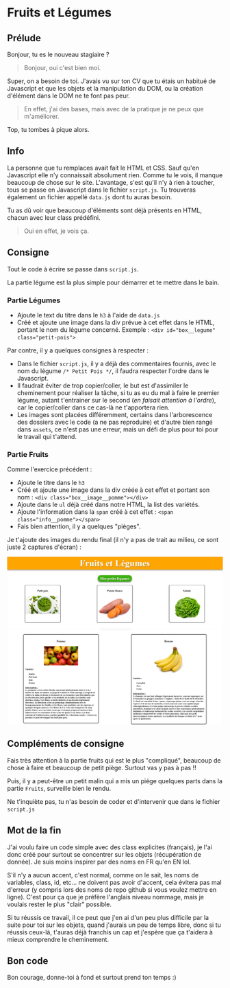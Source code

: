# Fruits et Légumes

## Prélude
Bonjour, tu es le nouveau stagiaire ?
> Bonjour, oui c'est bien moi.

Super, on a besoin de toi. J'avais vu sur ton CV que tu étais un habitué de Javascript et que les objets et la manipulation du DOM, ou la création d'élément dans le DOM ne te font pas peur.
> En effet, j'ai des bases, mais avec de la pratique je ne peux que m'améliorer. 

Top, tu tombes à pique alors.

## Info

La personne que tu remplaces avait fait le HTML et CSS. Sauf qu'en Javascript elle n'y connaissait absolument rien. Comme tu le vois, il manque beaucoup de chose sur le site.
L'avantage, s'est qu'il n'y à rien à toucher, tous se passe en Javascript dans le fichier `script.js`. Tu trouveras également un fichier appellé `data.js` dont tu auras besoin.

Tu as dû voir que beaucoup d'éléments sont déjà présents en HTML, chacun avec leur class prédéfini. 
> Oui en effet, je vois ça.

## Consigne

Tout le code à écrire se passe dans `script.js`.

La partie légume est la plus simple pour démarrer et te mettre dans le bain.

### Partie Légumes

- Ajoute le text du titre dans le `h3` à l'aide de `data.js`
- Créé et ajoute une image dans la div prévue à cet effet dans le HTML, portant le nom du légume concerné. Exemple :  `<div id="box__legume" class="petit-pois">`   

Par contre, il y a quelques consignes à respecter :

- Dans le fichier `script.js`, il y a déjà des commentaires fournis, avec le nom du légume ` /* Petit Pois */ `, il faudra respecter l'ordre dans le Javascript.
- Il faudrait éviter de trop copier/coller, le but est d'assimiler le cheminement pour réaliser la tâche, si tu as eu du mal à faire le premier légume, autant t'entrainer sur le second (*en faisait attention à l'ordre*), car le copier/coller dans ce cas-là ne t'apportera rien.
- Les images sont placées différemment, certains dans l'arborescence des dossiers avec le code (a ne pas reproduire) et d'autre bien rangé dans `assets`, ce n'est pas une erreur, mais un défi de plus pour toi pour le travail qui t'attend.

### Partie Fruits

Comme l'exercice précédent :
- Ajoute le titre dans le `h3`
- Créé et ajoute une image dans la div créée à cet effet et portant son nom : `<div class="box__image__pomme"></div>`
- Ajoute dans le `ul` déjà créé dans notre HTML, la list des variétés.
- Ajoute l'information dans la `span` créé à cet effet :  `<span class="info__pomme"></span>`
- Fais bien attention, il y a quelques "pièges".

Je t'ajoute des images du rendu final (il n'y a pas de trait au milieu, ce sont juste 2 captures d'écran) :

![Voir l'image](./assets/img/Screen-1.png)
![Voir l'image](./assets/img/Screen-2.png)


## Compléments de consigne

Fais très attention à la partie fruits qui est le plus "compliqué", beaucoup de chose à faire et beaucoup de petit piège. Surtout vas y pas à pas !!

Puis, il y a peut-être un petit malin qui a mis un piége quelques parts dans la partie `Fruits`, surveille bien le rendu.

Ne t'inquiète pas, tu n'as besoin de coder et d'intervenir que dans le fichier `script.js`

## Mot de la fin

J'ai voulu faire un code simple avec des class explicites (français), je l'ai donc créé pour surtout se concentrer sur les objets (récupération de donnée).
Je suis moins inspirer par des noms en FR qu'en EN lol.

S'il n'y a aucun accent, c'est normal, comme on le sait, les noms de variables, class, id, etc... ne doivent pas avoir d'accent, cela évitera pas mal d'erreur (y compris lors des noms de repo github si vous voulez mettre en ligne). C'est pour ça que je préfère l'anglais niveau nommage, mais je voulais rester le plus "clair" possible.

Si tu réussis ce travail, il ce peut que j'en ai d'un peu plus difficile par la suite pour toi sur les objets, quand j'aurais un peu de temps libre, donc si tu réussis ceux-là, t'auras déjà franchis un cap et j'espère que ça t'aidera à mieux comprendre le cheminement.

## Bon code

Bon courage, donne-toi à fond et surtout prend ton temps :)